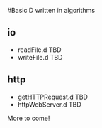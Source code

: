#Basic D written in algorithms

io
------
- readFile.d TBD
- writeFile.d TBD

http
------
- getHTTPRequest.d TBD
- httpWebServer.d TBD

More to come!
